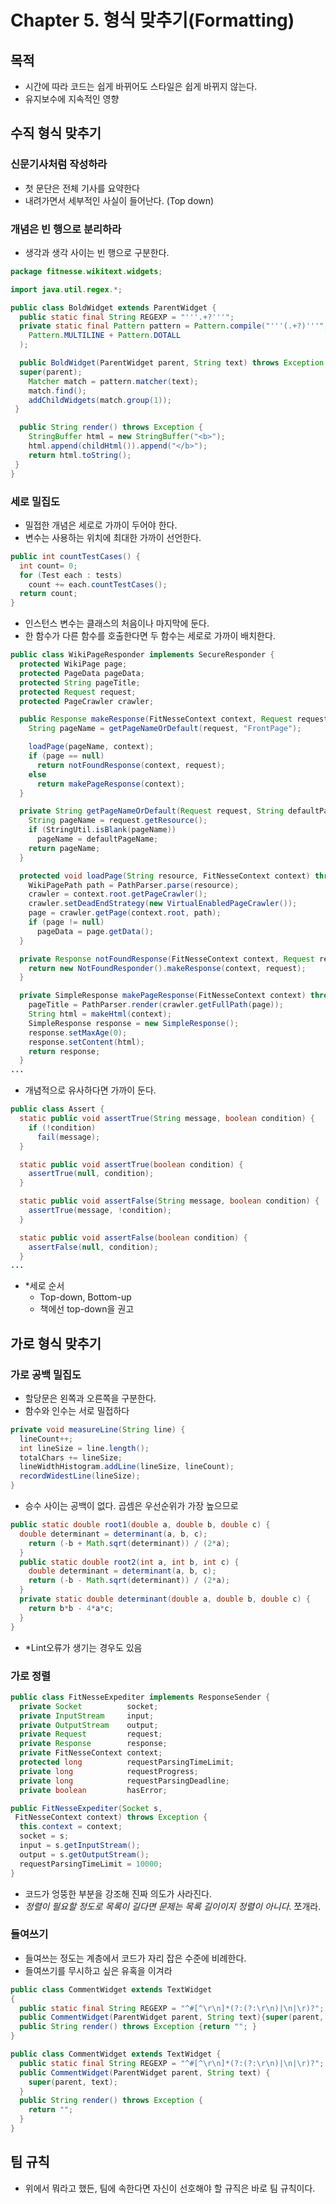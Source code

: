 # Chapter 5. 형식 맞추기(Formatting)

## 목적

- 시간에 따라 코드는 쉽게 바뀌어도 스타일은 쉽게 바뀌지 않는다.
- 유지보수에 지속적인 영향

## 수직 형식 맞추기

### 신문기사처럼 작성하라

- 첫 문단은 전체 기사를 요약한다
- 내려가면서 세부적인 사실이 들어난다. (Top down)

### 개념은 빈 행으로 분리하라

- 생각과 생각 사이는 빈 행으로 구분한다.

``` java
package fitnesse.wikitext.widgets;

import java.util.regex.*;

public class BoldWidget extends ParentWidget {
  public static final String REGEXP = "'''.+?'''";
  private static final Pattern pattern = Pattern.compile("'''(.+?)'''",
    Pattern.MULTILINE + Pattern.DOTALL
  );

  public BoldWidget(ParentWidget parent, String text) throws Exception {
  super(parent);
    Matcher match = pattern.matcher(text);
    match.find();
    addChildWidgets(match.group(1));
 }

  public String render() throws Exception {
    StringBuffer html = new StringBuffer("<b>");
    html.append(childHtml()).append("</b>");
    return html.toString();
 }
}
```

### 세로 밀집도

- 밀접한 개념은 세로로 가까이 두어야 한다.
- 변수는 사용하는 위치에 최대한 가까이 선언한다.

``` java
public int countTestCases() {
  int count= 0;
  for (Test each : tests)
    count += each.countTestCases();
  return count;
}
```

- 인스턴스 변수는 클래스의 처음이나 마지막에 둔다.
- 한 함수가 다른 함수를 호출한다면 두 함수는 세로로 가까이 배치한다.

``` java
public class WikiPageResponder implements SecureResponder {
  protected WikiPage page;
  protected PageData pageData;
  protected String pageTitle;
  protected Request request;
  protected PageCrawler crawler;

  public Response makeResponse(FitNesseContext context, Request request) throws Exception {
    String pageName = getPageNameOrDefault(request, "FrontPage");

    loadPage(pageName, context);
    if (page == null)
      return notFoundResponse(context, request);
    else
      return makePageResponse(context);
  }

  private String getPageNameOrDefault(Request request, String defaultPageName) {
    String pageName = request.getResource();
    if (StringUtil.isBlank(pageName))
      pageName = defaultPageName;
    return pageName;
  }

  protected void loadPage(String resource, FitNesseContext context) throws Exception {
    WikiPagePath path = PathParser.parse(resource);
    crawler = context.root.getPageCrawler();
    crawler.setDeadEndStrategy(new VirtualEnabledPageCrawler());
    page = crawler.getPage(context.root, path);
    if (page != null)
      pageData = page.getData();
  }

  private Response notFoundResponse(FitNesseContext context, Request request) throws Exception {
    return new NotFoundResponder().makeResponse(context, request);
  }

  private SimpleResponse makePageResponse(FitNesseContext context) throws Exception {
    pageTitle = PathParser.render(crawler.getFullPath(page));
    String html = makeHtml(context);
    SimpleResponse response = new SimpleResponse();
    response.setMaxAge(0);
    response.setContent(html);
    return response;
  }
...
```

- 개념적으로 유사하다면 가까이 둔다.

``` java
public class Assert {
  static public void assertTrue(String message, boolean condition) {
    if (!condition)
      fail(message);
  }

  static public void assertTrue(boolean condition) {
    assertTrue(null, condition);
  }

  static public void assertFalse(String message, boolean condition) {
    assertTrue(message, !condition);
  }

  static public void assertFalse(boolean condition) {
    assertFalse(null, condition);
  }
...
```

- *세로 순서
  - Top-down, Bottom-up
  - 책에선 top-down을 권고

## 가로 형식 맞추기

### 가로 공백 밀집도

- 할당문은 왼쪽과 오른쪽을 구분한다.
- 함수와 인수는 서로 밀접하다

``` java
private void measureLine(String line) {
  lineCount++;
  int lineSize = line.length();
  totalChars += lineSize;
  lineWidthHistogram.addLine(lineSize, lineCount);
  recordWidestLine(lineSize);
}
```

- 승수 사이는 공백이 없다. 곱셈은 우선순위가 가장 높으므로

``` java
public static double root1(double a, double b, double c) {
  double determinant = determinant(a, b, c);
    return (-b + Math.sqrt(determinant)) / (2*a);
  }
  public static double root2(int a, int b, int c) {
    double determinant = determinant(a, b, c);
    return (-b - Math.sqrt(determinant)) / (2*a);
  }
  private static double determinant(double a, double b, double c) {
    return b*b - 4*a*c;
  }
}

```

- *Lint오류가 생기는 경우도 있음

### 가로 정렬

``` java
public class FitNesseExpediter implements ResponseSender {
  private Socket          socket;
  private InputStream     input;
  private OutputStream    output;
  private Request         request;
  private Response        response;
  private FitNesseContext context;
  protected long          requestParsingTimeLimit;
  private long            requestProgress;
  private long            requestParsingDeadline;
  private boolean         hasError;

public FitNesseExpediter(Socket s,
 FitNesseContext context) throws Exception {
  this.context = context;
  socket = s;
  input = s.getInputStream();
  output = s.getOutputStream();
  requestParsingTimeLimit = 10000;
}
```

- 코드가 엉뚱한 부분을 강조해 진짜 의도가 사라진다.
- *정렬이 필요할 정도로 목록이 길다면 문제는 목록 길이이지 정렬이 아니다.* 쪼개라.

### 들여쓰기

- 들여쓰는 정도는 계층에서 코드가 자리 잡은 수준에 비례한다.
- 들여쓰기를 무시하고 싶은 유혹을 이겨라

``` java
public class CommentWidget extends TextWidget
{
  public static final String REGEXP = "^#[^\r\n]*(?:(?:\r\n)|\n|\r)?";
  public CommentWidget(ParentWidget parent, String text){super(parent, text);}
  public String render() throws Exception {return ""; }
}
```

``` java
public class CommentWidget extends TextWidget {
  public static final String REGEXP = "^#[^\r\n]*(?:(?:\r\n)|\n|\r)?";
  public CommentWidget(ParentWidget parent, String text) {
    super(parent, text);
  }
  public String render() throws Exception {
    return "";
  }
}
```

## 팀 규칙

- 위에서 뭐라고 했든, 팀에 속한다면 자신이 선호해야 할 규직은 바로 팀 규칙이다.
